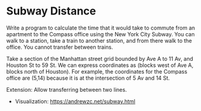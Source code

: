 # Subway Distance

Write a program to calculate the time that it would take to commute from an apartment to the Compass office using the New York City Subway. You can walk to a station, take a train to another station, and from there walk to the office. You cannot transfer between trains.

Take a section of the Manhattan street grid bounded by Ave A to 11 Av, and Houston St to 59 St. We can express coordinates as (blocks west of Ave A, blocks north of Houston). For example, the coordinates for the Compass office are (5,14) because it is at the intersection of 5 Av and 14 St. 

Extension: Allow transferring between two lines. 

- Visualization: https://andrewzc.net/subway.html
